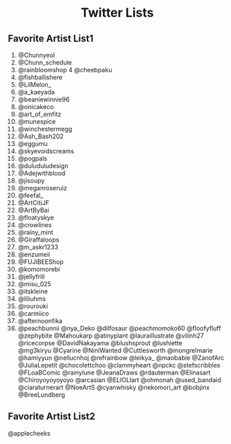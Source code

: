 
<h1 align="center">
  Twitter Lists
</h1>

## Favorite Artist List1

1.   @Chunnyeol
2.   @Chunn_schedule
3.   @rainbloomshop
4    @cheebpaku
5.   @fishballishere
6.   @LilMelon_
7.   @a_kaeyada
8.   @beaniewinnie96
9.   @onicakeco
10.   @art_of_emfitz
11.   @munespice
12.   @winchestermegg
13.   @Ash_Bash202
14.   @eggumu
15.   @skyevoidscreams
16.   @pogpals
17.   @duluduludesign
18.   @Adejwithblood
19.   @jisoupy
20.   @meganroseruiz
21.   @feefal_
22.   @ArtCitiJF
23.   @ArtByBai
24.   @floatyskye
25.   @crowlines
26.   @rainy_mint
27.   @Giraffaloops
28.   @m_askr1233
29.   @enzumeii
30.   @FUJIBEEShop
31.   @komomorebi
32.   @jellyfrill
33.   @misu_025
34.   @itskleine
35.   @liliuhms
36.   @rourouki
37.   @carmiico
38.   @afternoonfika
39.    @peachbunnii
@nya_Deko
@dilfosaur
@peachmomoko60
@floofyfluff
@zephybite
@Mahoukarp
@atinyplant
@lauraillustrate
@vilinh27
@ricecorpse
@DavidNakayama
@blushsprout
@lushiette            
@mg3kiryu
@Cyarine
@NiniWanted
@Cuttlesworth
@mongrelmarie
@hamiyyun
@nellucnhoj
@refrainbow
@leikya_
@maobabie
@ZanofArc
@JuliaLepetit
@chocolettchoo
@clammyheart
@npckc
@stefscribbles
@FLoaBComic
@rainylune
@JeanaDraws
@rdauterman
@Elinasart
@Chiroyoyoyoyoyo
@arcasian
@ELIOLIart
@ohmonah
@used_bandaid
@ciaraturnerart
@NoeArtS
@cyanwhisky
@nekomori_art
@bobjinx
@BreeLundberg

## Favorite Artist List2
@applecheeks
